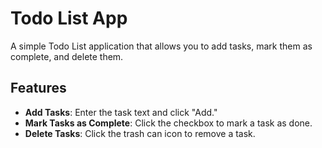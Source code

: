 # Todo List App

A simple Todo List application that allows you to add tasks, mark them as complete, and delete them.

## Features

- **Add Tasks**: Enter the task text and click "Add."
- **Mark Tasks as Complete**: Click the checkbox to mark a task as done.
- **Delete Tasks**: Click the trash can icon to remove a task.
